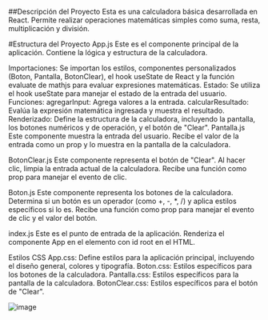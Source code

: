 ##Descripción del Proyecto
Esta es una calculadora básica desarrollada en React. Permite realizar operaciones matemáticas simples como suma, resta, multiplicación y división.

#Estructura del Proyecto
App.js
Este es el componente principal de la aplicación. Contiene la lógica y estructura de la calculadora.

Importaciones: Se importan los estilos, componentes personalizados (Boton, Pantalla, BotonClear), el hook useState de React y la función evaluate de mathjs para evaluar expresiones matemáticas.
Estado: Se utiliza el hook useState para manejar el estado de la entrada del usuario.
Funciones:
agregarInput: Agrega valores a la entrada.
calcularResultado: Evalúa la expresión matemática ingresada y muestra el resultado.
Renderizado: Define la estructura de la calculadora, incluyendo la pantalla, los botones numéricos y de operación, y el botón de "Clear".
Pantalla.js
Este componente muestra la entrada del usuario. Recibe el valor de la entrada como un prop y lo muestra en la pantalla de la calculadora.

BotonClear.js
Este componente representa el botón de "Clear". Al hacer clic, limpia la entrada actual de la calculadora. Recibe una función como prop para manejar el evento de clic.

Boton.js
Este componente representa los botones de la calculadora. Determina si un botón es un operador (como +, -, *, /) y aplica estilos específicos si lo es. Recibe una función como prop para manejar el evento de clic y el valor del botón.

index.js
Este es el punto de entrada de la aplicación. Renderiza el componente App en el elemento con id root en el HTML.

Estilos CSS
App.css: Define estilos para la aplicación principal, incluyendo el diseño general, colores y tipografía.
Boton.css: Estilos específicos para los botones de la calculadora.
Pantalla.css: Estilos específicos para la pantalla de la calculadora.
BotonClear.css: Estilos específicos para el botón de "Clear".

![image](https://github.com/user-attachments/assets/a5710e55-b747-4805-a023-f4d7e5dc9435)
